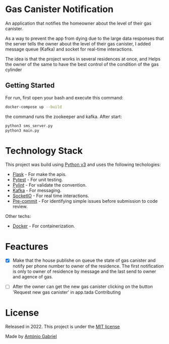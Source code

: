 # Gas Canister Notification

An application that notifies the homeowner about the level of their gas canister.

As a way to prevent the app from dying due to the large data responses that the server tells the owner about the level of their gas canister, I added message queue (Kafka) and socket for real-time interactions.

The idea is that the project works in several residences at once, and Helps the owner of the same to have the best control of the condition of the gas cylinder

## Getting Started

For run, first open your bash and execute this command:

```bash
docker-compose up --build
```
the command runs the zookeeper and kafka. After start:

```bash
python3 sms_server.py
python3 main.py
```

# Technology Stack

This project was build using [Python v3]() and uses the following techologies:

- [Flask]() - For make the apis.
- [Pytest]() - For unit testing.
- [Pylint]() - For validate the convention.
- [Kafka]() - For messaging.
- [SocketIO]() - For real time interactions.
- [Pre-commit]() - For identifying simple issues before submission to code review.

Other techs:
- [Docker]() - For containerization.


# Feactures

- [x] Make that the house publishe on queue the state of gas canister and notify per phone number to owner of the residence.
The first notification is only to owner of residence by message and the last send to owner and agence of gas.

- [ ] After the owner can get the new gas canister clicking on the button  'Request new gas canister' in app.tada Contributing

# License

Released in 2022. This project is under the [MIT license](LICENSE)

Made by [António Gabriel](https://github.com/Antonio-Gabriel)